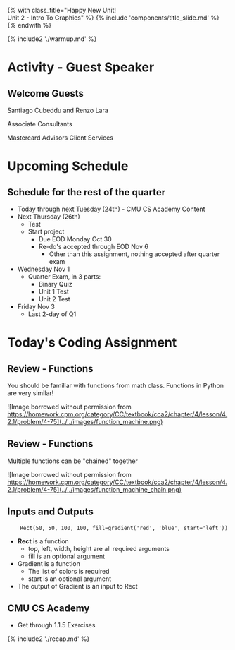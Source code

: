 {% with class_title="Happy New Unit!</br>Unit 2 - Intro To Graphics" %}
{% include 'components/title_slide.md' %}
{% endwith %}

{% include2 './warmup.md' %}



# Activity - Guest Speaker

## Welcome Guests
Santiago Cubeddu and Renzo Lara

Associate Consultants

Mastercard Advisors Client Services


# Upcoming Schedule

## Schedule for the rest of the quarter
- Today through next Tuesday (24th) - CMU CS Academy Content
- Next Thursday (26th) 
    - Test
    - Start project
        - Due EOD Monday Oct 30
        - Re-do's accepted through EOD Nov 6
            - Other than this assignment, nothing accepted after quarter exam
- Wednesday Nov 1
    - Quarter Exam, in 3 parts:
        - Binary Quiz
        - Unit 1 Test
        - Unit 2 Test
- Friday Nov 3
    - Last 2-day of Q1



# Today's Coding Assignment

## Review - Functions
You should be familiar with functions from math class. Functions in Python are very similar!

![Image borrowed without permission from https://homework.cpm.org/category/CC/textbook/cca2/chapter/4/lesson/4.2.1/problem/4-75](../../images/function_machine.png)

## Review - Functions
Multiple functions can be "chained" together

![Image borrowed without permission from https://homework.cpm.org/category/CC/textbook/cca2/chapter/4/lesson/4.2.1/problem/4-75](../../images/function_machine_chain.png)

## Inputs and Outputs
        Rect(50, 50, 100, 100, fill=gradient('red', 'blue', start='left'))

- **Rect** is a function
    - top, left, width, height are all required arguments
    - fill is an optional argument
- Gradient is a function
    - The list of colors is required
    - start is an optional argument
- The output of Gradient is an input to Rect


## CMU CS Academy
- Get through 1.1.5 Exercises



{% include2 './recap.md' %}
